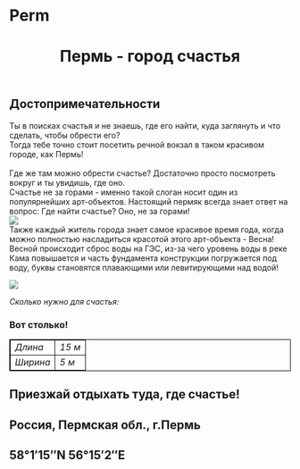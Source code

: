 # Perm
<html>
<title> Пермь там, где счастье </title>
<body>
    <header>
        <h1> Пермь - город счастья </h1>
    </header>
    <main>
        <h2> Достопримечательности </h2>
        <p> Ты в поисках счастья и не знаешь, где его найти, куда заглянуть и что сделать, чтобы обрести его? <br/> Тогда тебе точно стоит посетить речной вокзал в таком красивом городе, как Пермь! <br/><br/> Где же там можно обрести счастье? Достаточно просто посмотреть вокруг и ты увидишь, где оно. <br/> Счастье не за горами - именно такой слоган носит один из популярнейших арт-объектов. Настоящий пермяк всегда знает ответ на вопрос: Где найти счастье? Оно, не за горами! <br/>
        <img src ="https://sun9-22.userapi.com/impg/7NmGY1A43uQ35Q4rmUptlWYywvi6E9tORz8_cA/DY5WOvAO7OI.jpg?size=604x452&quality=96&sign=b6585b921c93e8c822ae81fde1be2be9&type=album"/> <br/> Также каждый житель города знает самое красивое время года, когда можно полностью насладиться красотой этого арт-объекта - Весна! Весной происходит сброс воды на ГЭС, из-за чего уровень воды в реке Кама повышается и часть фундамента конструкции погружается под воду, буквы становятся плавающими или левитирующими над водой! </p>
        <img src = "https://sun9-18.userapi.com/impg/TEI7fx6xrIDnlH0ty9clgAPjPM1f5GjisATMUg/GYUGCRpjshk.jpg?size=604x432&quality=96&sign=2eb187d2178cb1f295505a6f260258ec&type=album"/>
        <p> <i>Сколько нужно для счастья:</i></p>
        <h3> Вот столько! </h3>
        <table style="border: 1px solid black">
        <tr>
            <td style="border: 1px solid black"> <i>Длина</i> </td>
            <td style="border: 1px solid black"> <i>15 м</i> </td>
        </tr>
        <tr>
            <td style="border: 1px solid black"> <i>Ширина</i> </td>
            <td style="border: 1px solid black"> <i>5 м</i> </td>
        </tr>
        </table>
    </main>
    <footer>
        <h2> Приезжай отдыхать туда, где счастье! </h2>
        <h2> Россия, Пермская обл., г.Пермь </h2> 
        <h2> 58°1′15″N 56°15′2″E </h2>
    </footer>
</body>               
</html>
